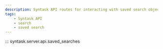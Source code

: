 ```yaml
---
description: Syntask API routes for interacting with saved search objects.
tags:
    - Syntask API
    - search
    - saved search
---
```


::: syntask.server.api.saved_searches